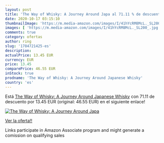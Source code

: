 ```yaml
---
layout: post
title: 'The Way of Whisky: A Journey Around Japa al 71.11 % de descuento'
date: 2020-10-17 03:15:10
thumbnailImage: 'https://m.media-amazon.com/images/I/41hYcRM8McL._SL200_.jpg'
images: [ 'https://m.media-amazon.com/images/I/41hYcRM8McL._SL200_.jpg' ]
comments: true
category: ofertas
author: ring
slug: '1784721425-es'
description:
actualPrice: 13.45 EUR
currency: EUR
price: 13.45
comparePrice: 46.55 EUR
inStock: true
prodname: 'The Way of Whisky: A Journey Around Japanese Whisky'
country: 'es'
---
```


Está [The Way of Whisky: A Journey Around Japanese Whisky](https://www.amazon.es/dp/1784721425/?tag=tolees-21) con 71.11 de descuento por 13.45 EUR (original: 46.55 EUR) en el siguiente enlace!

[![The Way of Whisky: A Journey Around Japa](https://m.media-amazon.com/images/I/41hYcRM8McL._SL200_.jpg)](https://www.amazon.es/dp/1784721425/?tag=tolees-21)

[Ver la oferta!!](https://www.amazon.es/dp/1784721425/?tag=tolees-21)

Links participate in Amazon Associate program and might generate a comission on qualifying sales


